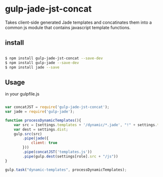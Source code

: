 gulp-jade-jst-concat
====================

Takes client-side generated Jade templates and concatinates them into a common js module that contains javascript template functions.

## install

````bash

$ npm install gulp-jade-jst-concat --save-dev
$ npm install gulp-jade --save-dev
$ npm install jade --save

````

## Usage

in your gulpfile.js

````js

var concatJST = require('gulp-jade-jst-concat');
var jade = require('gulp-jade');

function processDynamicTemplates(){
	var src = [settings.templates + '/dynamic/*.jade', "!" + settings.templates + '/dynamic/_*.jade'];
	var dest = settings.dist;
	gulp.src(src)
		.pipe(jade({
			client: true
		}))
		.pipe(concatJST('templates.js'))
		.pipe(gulp.dest(settings[role].src + "/js"))
}

gulp.task("dynamic-templates", processDynamicTemplates);

````
